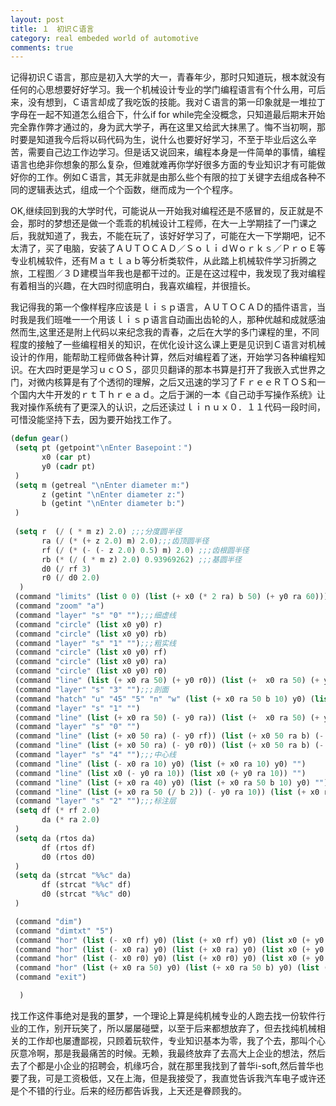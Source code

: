 ```yaml
---
layout: post
title: １　初识Ｃ语言
category: real embeded world of automotive
comments: true
---
```


记得初识Ｃ语言，那应是初入大学的大一，青春年少，那时只知道玩，根本就没有任何的心思想要好好学习。我一个机械设计专业的学门编程语言有个什么用，可后来，没有想到，Ｃ语言却成了我吃饭的技能。我对Ｃ语言的第一印象就是一堆拉丁字母在一起不知道怎么组合下，什么if for while完全没概念，只知道最后期末开始完全靠作弊才通过的，身为武大学子，再在这里又给武大抹黑了。悔不当初啊，那时要是知道我今后将以码代码为生，说什么也要好好学习，不至于毕业后这么辛苦，需要自己边工作边学习。但是话又说回来，编程本身是一件简单的事情，编程语言也绝非你想象的那么复杂，但难就难再你学好很多方面的专业知识才有可能做好你的工作。例如Ｃ语言，其无非就是由那么些个有限的拉丁关键字去组成各种不同的逻辑表达式，组成一个个函数，继而成为一个个程序。

OK,继续回到我的大学时代，可能说从一开始我对编程还是不感冒的，反正就是不会，那时的梦想还是做一个乖乖的机械设计工程师，在大一上学期挂了一门课之后，我就知道了，我去，不能在玩了，该好好学习了，可能在大一下学期吧，记不太清了，买了电脑，安装了ＡＵＴＯＣＡＤ／ＳｏｌｉｄＷｏｒｋｓ／ＰｒｏＥ等专业机械软件，还有Ｍａｔｌａｂ等分析类软件，从此踏上机械软件学习折腾之旅，工程图／３Ｄ建模当年我也是都干过的。正是在这过程中，我发现了我对编程有着相当的兴趣，在大四时彻底明白，我喜欢编程，并很擅长。

我记得我的第一个像样程序应该是ｌｉｓｐ语言，ＡＵＴＯＣＡＤ的插件语言，当时我是我们班唯一一个用该ｌｉｓｐ语言自动画出齿轮的人，那种优越和成就感油然而生,这里还是附上代码以来纪念我的青春，之后在大学的多门课程的里，不同程度的接触了一些编程相关的知识，在优化设计这么课上更是见识到Ｃ语言对机械设计的作用，能帮助工程师做各种计算，然后对编程着了迷，开始学习各种编程知识。在大四时更是学习ｕｃＯＳ，邵贝贝翻译的那本书算是打开了我嵌入式世界之门，对微内核算是有了个透彻的理解，之后又迅速的学习了ＦｒｅｅＲＴＯＳ和一个国内大牛开发的ｒｔＴｈｒｅａｄ。之后于渊的一本《自己动手写操作系统》让我对操作系统有了更深入的认识，之后还读过ｌｉｎｕｘ０．１１代码一段时间，可惜没能坚持下去，因为要开始找工作了。

``` lisp
(defun gear()
 (setq pt (getpoint"\nEnter Basepoint：")
       x0 (car pt)
       y0 (cadr pt)
 )
 (setq m (getreal "\nEnter diameter m:")
       z (getint "\nEnter diameter z:")
       b (getint "\nEnter diameter b:")
 )
       
 (setq r  (/ ( * m z) 2.0) ;;;分度圆半径
       ra (/ (* (+ z 2.0) m) 2.0);;;齿顶圆半径
       rf (/ (* (- (- z 2.0) 0.5) m) 2.0) ;;;齿根圆半径
       rb (* (/ ( * m z) 2.0) 0.93969262) ;;;基圆半径
       d0 (/ rf 3)
       r0 (/ d0 2.0)
  )
 (command "limits" (list 0 0) (list (+ x0 (* 2 ra) b 50) (+ y0 ra 60)))
 (command "zoom" "a")
 (command "layer" "s" "0" "");;;细虚线
 (command "circle" (list x0 y0) r)
 (command "circle" (list x0 y0) rb)
 (command "layer" "s" "1" "");;;粗实线
 (command "circle" (list x0 y0) rf)
 (command "circle" (list x0 y0) ra)
 (command "circle" (list x0 y0) r0)
 (command "line" (list (+ x0 ra 50) (+ y0 r0)) (list (+  x0 ra 50) (+ y0 rf)) (list (+ x0 ra 50 b) (+ y0 rf)) (list (+ x0 ra 50 b) (+ y0 r0)) "c")
 (command "layer" "s" "3" "");;;剖面
 (command "hatch" "u" "45" "5" "n" "w" (list (+ x0 ra 50 b 10) y0) (list (+ x0 ra 10) (+ y0 ra)) "")
 (command "layer" "s" "1" "")
 (command "line" (list (+ x0 ra 50) (- y0 ra)) (list (+  x0 ra 50) (+ y0 ra)) (list (+ x0 ra 50 b) (+ y0 ra)) (list (+ x0 ra 50 b) (- y0 ra)) "c")
 (command "layer" "s" "0" "")
 (command "line" (list (+ x0 50 ra) (- y0 rf)) (list (+ x0 50 ra b) (- y0 rf)) "")
 (command "line" (list (+ x0 50 ra) (- y0 r0)) (list (+ x0 50 ra b) (- y0 r0)) "")
 (command "layer" "s" "4" "");;;中心线
 (command "line" (list (- x0 ra 10) y0) (list (+ x0 ra 10) y0) "")
 (command "line" (list x0 (- y0 ra 10)) (list x0 (+ y0 ra 10)) "")
 (command "line" (list (+ x0 ra 40) y0) (list (+ x0 ra 50 b 10) y0) "")
 (command "line" (list (+ x0 ra 50 (/ b 2)) (- y0 ra 10)) (list (+ x0 ra 50 (/ b 2)) (+ y0 ra 10)) "")
 (command "layer" "s" "2" "");;;标注层
 (setq df (* rf 2.0)
       da (* ra 2.0)
 )
 (setq da (rtos da)
       df (rtos df)
       d0 (rtos d0)
 )
 (setq da (strcat "%%c" da)
       df (strcat "%%c" df)
       d0 (strcat "%%c" d0)
 )

 (command "dim")
 (command "dimtxt" "5")
 (command "hor" (list (- x0 rf) y0) (list (+ x0 rf) y0) (list x0 (+ y0 ra 10)) df)
 (command "hor" (list (- x0 ra) y0) (list (+ x0 ra) y0) (list x0 (+ y0 ra 20)) da)
 (command "hor" (list (- x0 r0) y0) (list (+ x0 r0) y0) (list x0 (+ y0 r0 10)) d0)
 (command "hor" (list (+ x0 ra 50) y0) (list (+ x0 ra 50 b) y0) (list (+ x0 ra 50 (/ b 2)) (+ y0 ra 10)) b)  
 (command "exit")

  )
```

找工作这件事绝对是我的噩梦，一个理论上算是纯机械专业的人跑去找一份软件行业的工作，别开玩笑了，所以屡屡碰壁，以至于后来都想放弃了，但去找纯机械相关的工作却也屡遭鄙视，只顾着玩软件，专业知识基本为零，我了个去，那叫个心灰意冷啊，那是我最痛苦的时候。无赖，我最终放弃了去高大上企业的想法，然后去了个都是小企业的招聘会，机缘巧合，就在那里我找到了普华i-soft,然后普华也要了我，可是工资极低，又在上海，但是我接受了，我直觉告诉我汽车电子或许还是个不错的行业。后来的经历都告诉我，上天还是眷顾我的。

